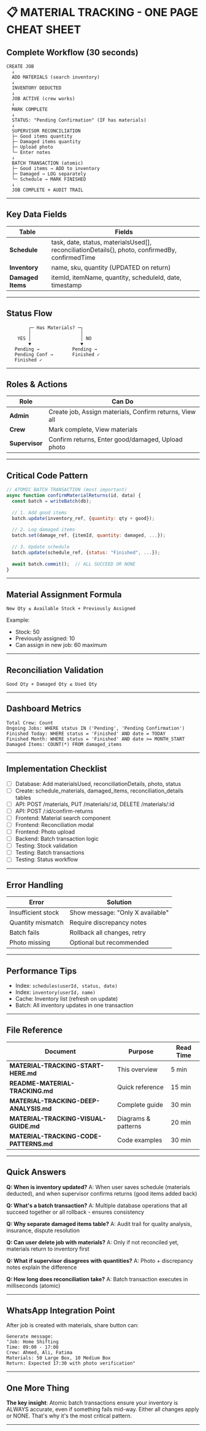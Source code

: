 # 📋 MATERIAL TRACKING - ONE PAGE CHEAT SHEET

## Complete Workflow (30 seconds)

```
CREATE JOB
  ↓
  ADD MATERIALS (search inventory)
  ↓
  INVENTORY DEDUCTED
  ↓
  JOB ACTIVE (crew works)
  ↓
  MARK COMPLETE
  ↓
  STATUS: "Pending Confirmation" (IF has materials)
  ↓
  SUPERVISOR RECONCILIATION
  ├─ Good items quantity
  ├─ Damaged items quantity
  ├─ Upload photo
  └─ Enter notes
  ↓
  BATCH TRANSACTION (atomic)
  ├─ Good items → ADD to inventory
  ├─ Damaged → LOG separately
  └─ Schedule → MARK FINISHED
  ↓
  JOB COMPLETE + AUDIT TRAIL
```

---

## Key Data Fields

| Table | Fields |
|-------|--------|
| **Schedule** | task, date, status, materialsUsed[], reconciliationDetails{}, photo, confirmedBy, confirmedTime |
| **Inventory** | name, sku, quantity (UPDATED on return) |
| **Damaged Items** | itemId, itemName, quantity, scheduleId, date, timestamp |

---

## Status Flow

```
        ┌─ Has Materials? ─┐
        │                  │
    YES │                  │ NO
        ▼                  ▼
   Pending →            Pending →
   Pending Conf →       Finished ✓
   Finished ✓
```

---

## Roles & Actions

| Role | Can Do |
|------|--------|
| **Admin** | Create job, Assign materials, Confirm returns, View all |
| **Crew** | Mark complete, View materials |
| **Supervisor** | Confirm returns, Enter good/damaged, Upload photo |

---

## Critical Code Pattern

```javascript
// ATOMIC BATCH TRANSACTION (most important)
async function confirmMaterialReturns(id, data) {
  const batch = writeBatch(db);
  
  // 1. Add good items
  batch.update(inventory_ref, {quantity: qty + good});
  
  // 2. Log damaged items
  batch.set(damage_ref, {itemId, quantity: damaged, ...});
  
  // 3. Update schedule
  batch.update(schedule_ref, {status: "Finished", ...});
  
  await batch.commit();  // ALL SUCCEED OR NONE
}
```

---

## Material Assignment Formula

```
New Qty ≤ Available Stock + Previously Assigned
```

Example:
- Stock: 50
- Previously assigned: 10
- Can assign in new job: 60 maximum

---

## Reconciliation Validation

```
Good Qty + Damaged Qty ≤ Used Qty
```

---

## Dashboard Metrics

```
Total Crew: Count
Ongoing Jobs: WHERE status IN ('Pending', 'Pending Confirmation')
Finished Today: WHERE status = 'Finished' AND date = TODAY
Finished Month: WHERE status = 'Finished' AND date >= MONTH_START
Damaged Items: COUNT(*) FROM damaged_items
```

---

## Implementation Checklist

- [ ] Database: Add materialsUsed, reconciliationDetails, photo, status
- [ ] Create: schedule_materials, damaged_items, reconciliation_details tables
- [ ] API: POST /materials, PUT /materials/:id, DELETE /materials/:id
- [ ] API: POST /:id/confirm-returns
- [ ] Frontend: Material search component
- [ ] Frontend: Reconciliation modal
- [ ] Frontend: Photo upload
- [ ] Backend: Batch transaction logic
- [ ] Testing: Stock validation
- [ ] Testing: Batch transactions
- [ ] Testing: Status workflow

---

## Error Handling

| Error | Solution |
|-------|----------|
| Insufficient stock | Show message: "Only X available" |
| Quantity mismatch | Require discrepancy notes |
| Batch fails | Rollback all changes, retry |
| Photo missing | Optional but recommended |

---

## Performance Tips

- Index: `schedules(userId, status, date)`
- Index: `inventory(userId, name)`
- Cache: Inventory list (refresh on update)
- Batch: All inventory updates in one transaction

---

## File Reference

| Document | Purpose | Read Time |
|----------|---------|-----------|
| **MATERIAL-TRACKING-START-HERE.md** | This overview | 5 min |
| **README-MATERIAL-TRACKING.md** | Quick reference | 15 min |
| **MATERIAL-TRACKING-DEEP-ANALYSIS.md** | Complete guide | 30 min |
| **MATERIAL-TRACKING-VISUAL-GUIDE.md** | Diagrams & patterns | 20 min |
| **MATERIAL-TRACKING-CODE-PATTERNS.md** | Code examples | 30 min |

---

## Quick Answers

**Q: When is inventory updated?**
A: When user saves schedule (materials deducted), and when supervisor confirms returns (good items added back)

**Q: What's a batch transaction?**
A: Multiple database operations that all succeed together or all rollback - ensures consistency

**Q: Why separate damaged items table?**
A: Audit trail for quality analysis, insurance, dispute resolution

**Q: Can user delete job with materials?**
A: Only if not reconciled yet, materials return to inventory first

**Q: What if supervisor disagrees with quantities?**
A: Photo + discrepancy notes explain the difference

**Q: How long does reconciliation take?**
A: Batch transaction executes in milliseconds (atomic)

---

## WhatsApp Integration Point

After job is created with materials, share button can:
```
Generate message:
"Job: Home Shifting
Time: 09:00 - 17:00
Crew: Ahmed, Ali, Fatima
Materials: 50 Large Box, 10 Medium Box
Return: Expected 17:30 with photo verification"
```

---

## One More Thing

**The key insight**: Atomic batch transactions ensure your inventory is ALWAYS accurate, even if something fails mid-way. Either all changes apply or NONE. That's why it's the most critical pattern.

---

